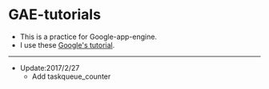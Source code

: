 # GAE-tutorials

* This is a practice for Google-app-engine.
* I use these [Google's tutorial](https://cloud.google.com/appengine/docs/python/).


---

* Update:2017/2/27
  - Add taskqueue_counter
